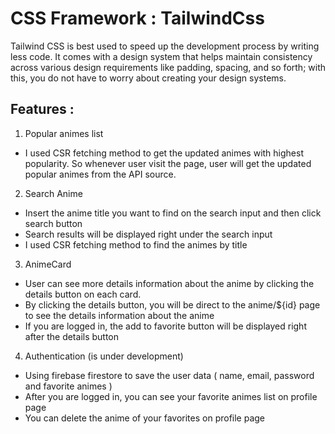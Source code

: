# CSS Framework : TailwindCss

Tailwind CSS is best used to speed up the development process by writing less code. 
It comes with a design system that helps maintain consistency across various design requirements like padding, spacing, and so forth; with this, you do not have to worry about creating your design systems.

## Features : 
1. Popular animes list
  - I used CSR fetching method to get the updated animes with highest popularity. So whenever user visit the page, user will get the updated popular animes from the API source. 
  
2. Search Anime 
  - Insert the anime title you want to find on the search input and then click search button
  - Search results will be displayed right under the search input
  - I used CSR fetching method to find the animes by title

3. AnimeCard 
  - User can see more details information about the anime by clicking the details button on each card.
  - By clicking the details button, you will be direct to the anime/${id} page to see the details information about the anime
  - If you are logged in, the add to favorite button will be displayed right after the details button

4. Authentication (is under development)
  - Using firebase firestore to save the user data ( name, email, password and favorite animes )
  - After you are logged in, you can see your favorite animes list on profile page
  - You can delete the anime of your favorites on profile page